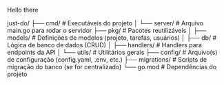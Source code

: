 Hello there

just-do/
├── cmd/              # Executáveis do projeto
│   └── server/       # Arquivo main.go para rodar o servidor
├── pkg/              # Pacotes reutilizáveis
│   ├── models/       # Definições de modelos (projeto, tarefas, usuários)
│   ├── db/           # Lógica de banco de dados (CRUD)
│   ├── handlers/     # Handlers para endpoints da API
│   └── utils/        # Utilitários gerais
├── config/           # Arquivo(s) de configuração (config.yaml, .env, etc.)
├── migrations/       # Scripts de migração do banco (se for centralizado)
└── go.mod            # Dependências do projeto
